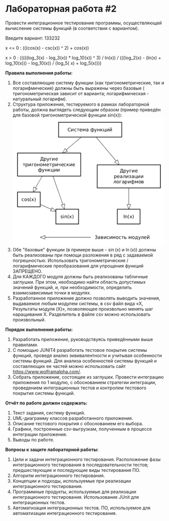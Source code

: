 # Лабораторная работа #2

Провести интеграционное тестирование программы, осуществляющей вычисление системы функций (в соответствии с вариантом).

Введите вариант: 133232

x <= 0 : (((cos(x) - csc(x)) ^ 2) + cos(x))

x > 0 : (((((log_3(x) - log_3(x)) * log_10(x)) ^ 3) / ln(x)) / (((log_2(x) - (ln(x) + log_10(x))) - log_10(x)) / (log_5(
x) + log_5(x))))

**Правила выполнения работы:**

1. Все составляющие систему функции (как тригонометрические, так и логарифмические) должны быть выражены через базовые (
   тригонометрическая зависит от варианта; логарифмическая - натуральный логарифм).
2. Структура приложения, тестируемого в рамках лабораторной работы, должна выглядеть следующим образом (пример приведён
   для базовой тригонометрической функции sin(x)):
   ![lab-2-struct](./res/lab2.png)
3. Обе "базовые" функции (в примере выше - $\sin(x)$ и $\ln(x)$) должны быть реализованы при помощи разложения в ряд с
   задаваемой погрешностью. Использовать тригонометрические / логарифмические преобразования для упрощения функций
   ЗАПРЕЩЕНО.
4. Для КАЖДОГО модуля должны быть реализованы табличные заглушки. При этом, необходимо найти область допустимых значений
   функций, и, при необходимости, определить взаимозависимые точки в модулях.
5. Разработанное приложение должно позволять выводить значения, выдаваемое любым модулем системы, в сsv файл вида «X,
   Результаты модуля (X)», позволяющее произвольно менять шаг наращивания Х. Разделитель в файле csv можно использовать
   произвольный.

**Порядок выполнения работы:**

1. Разработать приложение, руководствуясь приведёнными выше правилами.
2. С помощью JUNIT4 разработать тестовое покрытие системы функций, проведя анализ эквивалентности и учитывая особенности
   системы функций. Для анализа особенностей системы функций и составляющих ее частей можно использовать
   сайт https://www.wolframalpha.com/.
3. Собрать приложение, состоящее из заглушек. Провести интеграцию приложения по 1 модулю, с обоснованием стратегии
   интеграции, проведением интеграционных тестов и контролем тестового покрытия системы функций.

**Отчёт по работе должен содержать:**

1. Текст задания, систему функций.
2. UML-диаграмму классов разработанного приложения.
3. Описание тестового покрытия с обоснованием его выбора.
4. Графики, построенные csv-выгрузкам, полученным в процессе интеграции приложения.
5. Выводы по работе.

**Вопросы к защите лабораторной работы:**

1. Цели и задачи интеграционного тестирования. Расположение фазы интеграционного тестирования в последовательности
   тестов; предшествующие и последующие виды тестирования ПО.
2. Алгоритм интеграционного тестирования.
3. Концепции и подходы, используемые при реализации интеграционного тестирования.
4. Программные продукты, используемые для реализации интеграционного тестирования. Использование JUnit для
   интеграционных тестов.
5. Автоматизация интеграционных тестов. ПО, используемое для автоматизации интеграционного тестирования.

